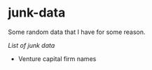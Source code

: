 # junk-data
Some random data that I have for some reason. 

*List of junk data*

* Venture capital firm names
